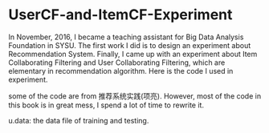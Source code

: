 # UserCF-and-ItemCF-Experiment

In November, 2016, I became a teaching assistant for Big Data Analysis Foundation in SYSU. The first work I did is to design an experiment about Recommendation System. Finally, I came up with an experiment about Item Collaborating Filtering and User Collaborating Filtering, which are elementary in recommendation algorithm. Here is the code I used in experiment.

some of the code are from 推荐系统实践(项亮). However, most of the code in this book is in great mess, I spend a lot of time to rewrite it.

u.data: the data file of training and testing.

